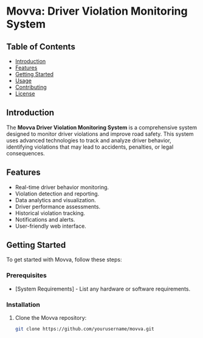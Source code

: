 # Movva: Driver Violation Monitoring System

## Table of Contents

- [Introduction](#introduction)
- [Features](#features)
- [Getting Started](#getting-started)
- [Usage](#usage)
- [Contributing](#contributing)
- [License](#license)

## Introduction

The **Movva Driver Violation Monitoring System** is a comprehensive system designed to monitor driver violations and improve road safety. This system uses advanced technologies to track and analyze driver behavior, identifying violations that may lead to accidents, penalties, or legal consequences.

## Features

- Real-time driver behavior monitoring.
- Violation detection and reporting.
- Data analytics and visualization.
- Driver performance assessments.
- Historical violation tracking.
- Notifications and alerts.
- User-friendly web interface.

## Getting Started

To get started with Movva, follow these steps:

### Prerequisites

- [System Requirements] - List any hardware or software requirements.

### Installation

1. Clone the Movva repository:

   ```bash
   git clone https://github.com/yourusername/movva.git
